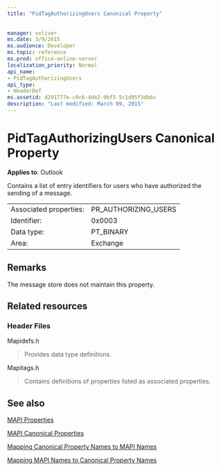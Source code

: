 ```yaml
---
title: "PidTagAuthorizingUsers Canonical Property"
 
 
manager: soliver
ms.date: 3/9/2015
ms.audience: Developer
ms.topic: reference
ms.prod: office-online-server
localization_priority: Normal
api_name:
- PidTagAuthorizingUsers
api_type:
- HeaderDef
ms.assetid: d291777e-c0c6-4de2-9bf5-5c1d95f3db6c
description: "Last modified: March 09, 2015"
---
```


# PidTagAuthorizingUsers Canonical Property

  
  
**Applies to**: Outlook 
  
Contains a list of entry identifiers for users who have authorized the sending of a message.
  
|||
|:-----|:-----|
|Associated properties:  <br/> |PR_AUTHORIZING_USERS  <br/> |
|Identifier:  <br/> |0x0003  <br/> |
|Data type:  <br/> |PT_BINARY  <br/> |
|Area:  <br/> |Exchange  <br/> |
   
## Remarks

The message store does not maintain this property.
  
## Related resources

### Header Files

Mapidefs.h
  
> Provides data type definitions.
    
Mapitags.h
  
> Contains definitions of properties listed as associated properties.
    
## See also



[MAPI Properties](mapi-properties.md)
  
[MAPI Canonical Properties](mapi-canonical-properties.md)
  
[Mapping Canonical Property Names to MAPI Names](mapping-canonical-property-names-to-mapi-names.md)
  
[Mapping MAPI Names to Canonical Property Names](mapping-mapi-names-to-canonical-property-names.md)

